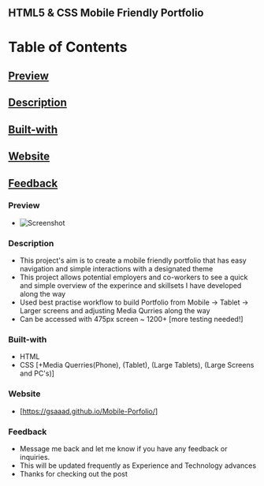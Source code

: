 ## HTML5 & CSS Mobile Friendly Portfolio

# Table of Contents

## [Preview](#Preview)

## [Description](#Description)

## [Built-with](#Built-with)

## [Website](#Website)

## [Feedback](#Feedback)

### Preview

- ![Screenshot](./Assets/img/Mobile_Portfolio.png)

### Description

- This project's aim is to create a mobile friendly portfolio that has easy navigation and simple interactions with a designated theme
- This project allows potential employers and co-workers to see a quick and simple overview of the experince and skillsets I have developed along the way
- Used best practise workflow to build Portfolio from Mobile -> Tablet -> Larger screens and adjusting Media Qurries along the way
- Can be accessed with 475px screen ~ 1200+ [more testing needed!]

### Built-with

- HTML
- CSS [+Media Querries(Phone), (Tablet), (Large Tablets), (Large Screens and PC's)]

### Website

- [https://gsaaad.github.io/Mobile-Porfolio/]

### Feedback

- Message me back and let me know if you have any feedback or inquiries.
- This will be updated frequently as Experience and Technology advances
- Thanks for checking out the post
